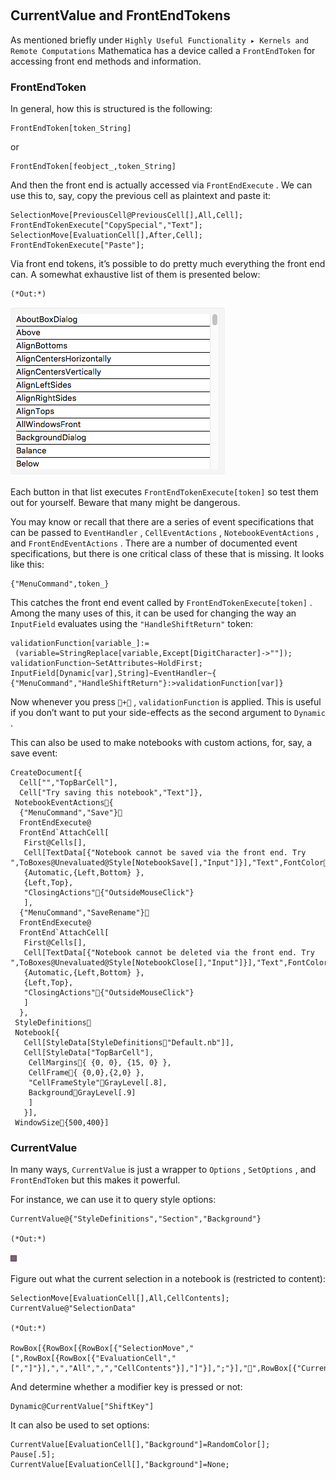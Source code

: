 <a id="currentvalue-and-frontendtokens" style="width:0;height:0;margin:0;padding:0;">&zwnj;</a>

## CurrentValue and FrontEndTokens

As mentioned briefly under  ```Highly Useful Functionality ▸ Kernels and Remote Computations```  Mathematica has a device called a  ```FrontEndToken```  for accessing front end methods and information.

### FrontEndToken

In general, how this is structured is the following:

	FrontEndToken[token_String]

or

	FrontEndToken[feobject_,token_String]

And then the front end is actually accessed via  ```FrontEndExecute``` . We can use this to, say, copy the previous cell as plaintext and paste it:

	SelectionMove[PreviousCell@PreviousCell[],All,Cell];
	FrontEndTokenExecute["CopySpecial","Text"];
	SelectionMove[EvaluationCell[],After,Cell];
	FrontEndTokenExecute["Paste"];

Via front end tokens, it’s possible to do pretty much everything the front end can. A somewhat exhaustive list of them is presented below:

	(*Out:*)
	
![23-1539613407351655567](../../img/23-1539613407351655567.png)

Each button in that list executes  ```FrontEndTokenExecute[token]```  so test them out for yourself. Beware that many might be dangerous.

You may know or recall that there are a series of event specifications that can be passed to  ```EventHandler``` ,  ```CellEventActions``` ,  ```NotebookEventActions``` , and  ```FrontEndEventActions``` . There are a number of documented event specifications, but there is one critical class of these that is missing. It looks like this:

	{"MenuCommand",token_}

This catches the front end event called by  ```FrontEndTokenExecute[token]``` . Among the many uses of this, it can be used for changing the way an  ```InputField```  evaluates using the  ```"HandleShiftReturn"```  token:

	validationFunction[variable_]:=
	 (variable=StringReplace[variable,Except[DigitCharacter]->""]);
	validationFunction~SetAttributes~HoldFirst;
	InputField[Dynamic[var],String]~EventHandler~{ {"MenuCommand","HandleShiftReturn"}:>validationFunction[var]}

Now whenever you press  ```+``` ,  ```validationFunction```  is applied. This is useful if you don’t want to put your side-effects as the second argument to  ```Dynamic``` .

This can also be used to make notebooks with custom actions, for, say, a save event:

	CreateDocument[{
	  Cell["","TopBarCell"],
	  Cell["Try saving this notebook","Text"]},
	 NotebookEventActions{
	  {"MenuCommand","Save"}
	  FrontEndExecute@
	  FrontEnd`AttachCell[
	   First@Cells[],
	   Cell[TextData[{"Notebook cannot be saved via the front end. Try ",ToBoxes@Unevaluated@Style[NotebookSave[],"Input"]}],"Text",FontColorRed],
	   {Automatic,{Left,Bottom} },
	   {Left,Top},
	   "ClosingActions"{"OutsideMouseClick"}
	   ],
	  {"MenuCommand","SaveRename"}
	  FrontEndExecute@
	  FrontEnd`AttachCell[
	   First@Cells[],
	   Cell[TextData[{"Notebook cannot be deleted via the front end. Try ",ToBoxes@Unevaluated@Style[NotebookClose[],"Input"]}],"Text",FontColorRed],
	   {Automatic,{Left,Bottom} },
	   {Left,Top},
	   "ClosingActions"{"OutsideMouseClick"}
	   ]
	  },
	 StyleDefinitions
	 Notebook[{
	   Cell[StyleData[StyleDefinitions"Default.nb"]],
	   Cell[StyleData["TopBarCell"],
	    CellMargins{ {0, 0}, {15, 0} },
	    CellFrame{ {0,0},{2,0} },
	    "CellFrameStyle"GrayLevel[.8],
	    BackgroundGrayLevel[.9]
	    ]
	   }],
	 WindowSize{500,400}]

### CurrentValue

In many ways,  ```CurrentValue```  is just a wrapper to  ```Options``` ,  ```SetOptions``` , and  ```FrontEndToken```  but this makes it powerful.

For instance, we can use it to query style options:

	CurrentValue@{"StyleDefinitions","Section","Background"}

	(*Out:*)
	
![23-1822040011122505851](../../img/23-1822040011122505851.png)

Figure out what the current selection in a notebook is (restricted to content):

	SelectionMove[EvaluationCell[],All,CellContents];
	CurrentValue@"SelectionData"

	(*Out:*)
	
	RowBox[{RowBox[{RowBox[{"SelectionMove","[",RowBox[{RowBox[{"EvaluationCell","[","]"}],",","All",",","CellContents"}],"]"}],";"}],"",RowBox[{"CurrentValue","@","\"SelectionData\""}]}]

And determine whether a modifier key is pressed or not:

	Dynamic@CurrentValue["ShiftKey"]

It can also be used to set options:

	CurrentValue[EvaluationCell[],"Background"]=RandomColor[];
	Pause[.5];
	CurrentValue[EvaluationCell[],"Background"]=None;